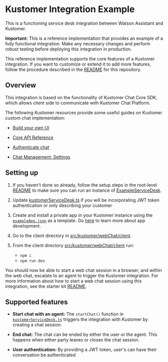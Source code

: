 # Kustomer Integration Example

This is a functioning service desk integration between Watson Assistant and Kustomer. 

**Important:**  This is a reference implementation that provides an example of a fully functional integration. Make any necessary changes and perform robust testing before deploying this integration in production.

This reference implementation supports the core features of a Kustomer integration. If you want to customize or extend it to add more features, follow the procedure described in the [README](../../../README.md) for this repository.

## Overview

This integration is based on the functionality of Kustomer Chat Core SDK, which allows client side to communicate with Kustomer Chat Platform. 

The following Kustomer resources provide some useful guides on Kustomer custom chat implementation:
  - [Build your own UI](https://developer.kustomer.com/chat-sdk/v2.0-Web/docs/build-your-own-ui)

  - [Core API Reference](https://developer.kustomer.com/chat-sdk/v2.0-Web/docs/core-api-reference)

  - [Authenticate chat](https://developer.kustomer.com/chat-sdk/v2.0-Web/docs/authenticate-chat-with-jwt-token)

  - [Chat Management: Settings](https://kustomer.kustomer.help/en_us/chat-settings-B1sdKbtz7) 

## Setting up

1. If you haven't done so already, follow the setup steps in the root-level [README](../../../README.md#development) to make sure you can run an instance of [ExampleServiceDesk](../../example/webChat/README.md).

2. Update [kustomerServiceDesk.ts](./client/src/kustomerServiceDesk.ts) if you will be incorporating JWT token authentication or only describing your customer

3. Create and install a private app in your Kustomer instance using the [`exampleApp.json`](./client/exampleApp.json) as a template. Go [here](https://developer.kustomer.com/kustomer-apps-platform/docs/creating-an-app) to learn more about app development. 

3. Go to the client directory in [src/kustomer/webChat/client](./client).

4. From the client directory [src/kustomer/webChat/client](./client) run:
    - `npm i`
    - `npm run dev`


You should now be able to start a web chat session in a browser, and within the web chat, escalate to an agent to trigger the Kustomer integration. For more information about how to start a web chat session using this integration, see the starter kit [README](../../../README.md#development).

## Supported features

- **Start chat with an agent:** The `startChat()` function in [`kustomerServiceDesk.ts`](./client/src/kustomerServiceDesk.ts) triggers the integration with Kustomer by creating a chat session.

- **End chat:** The chat can be ended by either the user or the agent. This happens when either party leaves or closes the chat session.

- **User authentication:** By providing a JWT token, user's can have their conversation be authenticated

